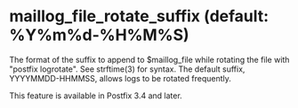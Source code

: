 # maillog_file_rotate_suffix (default: %Y%m%d-%H%M%S)
 The format of the suffix to append to $maillog\_file while rotating
the file with "postfix logrotate". See strftime(3) for syntax. The
default suffix, YYYYMMDD-HHMMSS, allows logs to be rotated frequently.



 This feature is available in Postfix 3.4 and later. 


